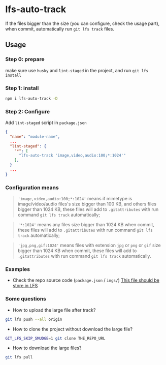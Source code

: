 # lfs-auto-track

If the files bigger than the size (you can configure, check the usage part), when commit, automatically run `git lfs track` files.

## Usage

### Step 0: prepare

make sure use `husky` and `lint-staged` in the project, and run `git lfs install`

### Step 1: install

```sh
npm i lfs-auto-track -D
```

### Step 2: Configure

Add `lint-staged` script in `package.json`

```json
{
  "name": "module-name",
  ...
  "lint-staged": {
    "*": [
      "lfs-auto-track 'image,video,audio:100;*:1024'"
    ],
  }
  ...
}
```

### Configuration means

> `'image,video,audio:100;*:1024'` means if mimetype is image/video/audio files's size bigger than 100 KB, and others files bigger than 1024 KB, these files will add to `.gitattributes` with run command `git lfs track` automatically;

> `'*:1024'` means any files size bigger than 1024 KB when commit, these files will add to `.gitattributes` with run command `git lfs track` automatically;

> `'jpg,png,gif:1024'` means files with extension `jpg` or `png` or `gif` size bigger than 1024 KB when commit, these files will add to `.gitattributes` with run command `git lfs track` automatically.

### Examples

- Check the repo source code (`package.json` / `imgs/`) [This file should be store in LFS](https://github.com/suhaotian/lfs-auto-track/blob/main/imgs/dive.jpg)

### Some questions

- How to upload the large file after track?

```sh
git lfs push --all origin
```

- How to clone the project without download the large file?

```sh
GIT_LFS_SKIP_SMUDGE=1 git clone THE_REPO_URL
```

- How to download the large files?

```sh
git lfs pull
```
